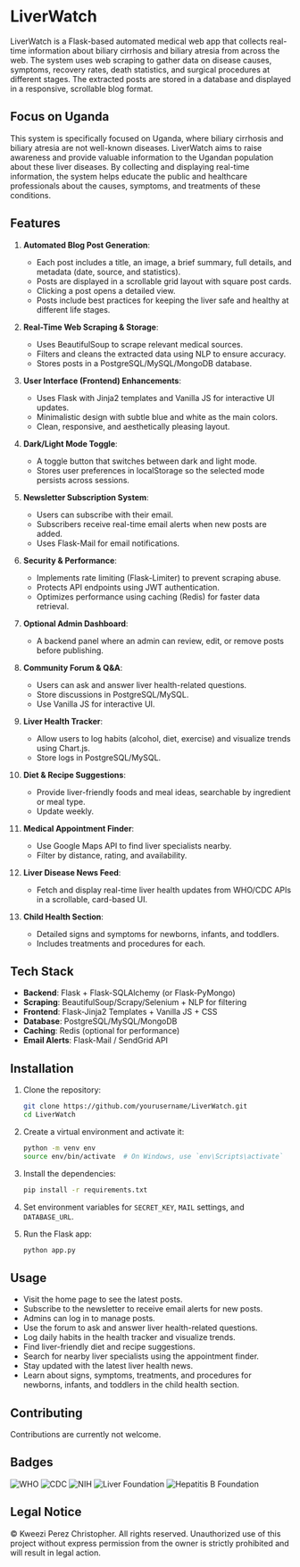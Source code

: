 # LiverWatch

LiverWatch is a Flask-based automated medical web app that collects real-time information about biliary cirrhosis and biliary atresia from across the web. The system uses web scraping to gather data on disease causes, symptoms, recovery rates, death statistics, and surgical procedures at different stages. The extracted posts are stored in a database and displayed in a responsive, scrollable blog format.

## Focus on Uganda

This system is specifically focused on Uganda, where biliary cirrhosis and biliary atresia are not well-known diseases. LiverWatch aims to raise awareness and provide valuable information to the Ugandan population about these liver diseases. By collecting and displaying real-time information, the system helps educate the public and healthcare professionals about the causes, symptoms, and treatments of these conditions.

## Features

1. **Automated Blog Post Generation**:
   - Each post includes a title, an image, a brief summary, full details, and metadata (date, source, and statistics).
   - Posts are displayed in a scrollable grid layout with square post cards.
   - Clicking a post opens a detailed view.
   - Posts include best practices for keeping the liver safe and healthy at different life stages.

2. **Real-Time Web Scraping & Storage**:
   - Uses BeautifulSoup to scrape relevant medical sources.
   - Filters and cleans the extracted data using NLP to ensure accuracy.
   - Stores posts in a PostgreSQL/MySQL/MongoDB database.

3. **User Interface (Frontend) Enhancements**:
   - Uses Flask with Jinja2 templates and Vanilla JS for interactive UI updates.
   - Minimalistic design with subtle blue and white as the main colors.
   - Clean, responsive, and aesthetically pleasing layout.

4. **Dark/Light Mode Toggle**:
   - A toggle button that switches between dark and light mode.
   - Stores user preferences in localStorage so the selected mode persists across sessions.

5. **Newsletter Subscription System**:
   - Users can subscribe with their email.
   - Subscribers receive real-time email alerts when new posts are added.
   - Uses Flask-Mail for email notifications.

6. **Security & Performance**:
   - Implements rate limiting (Flask-Limiter) to prevent scraping abuse.
   - Protects API endpoints using JWT authentication.
   - Optimizes performance using caching (Redis) for faster data retrieval.

7. **Optional Admin Dashboard**:
   - A backend panel where an admin can review, edit, or remove posts before publishing.

8. **Community Forum & Q&A**:
   - Users can ask and answer liver health-related questions.
   - Store discussions in PostgreSQL/MySQL.
   - Use Vanilla JS for interactive UI.

9. **Liver Health Tracker**:
   - Allow users to log habits (alcohol, diet, exercise) and visualize trends using Chart.js.
   - Store logs in PostgreSQL/MySQL.

10. **Diet & Recipe Suggestions**:
    - Provide liver-friendly foods and meal ideas, searchable by ingredient or meal type.
    - Update weekly.

11. **Medical Appointment Finder**:
    - Use Google Maps API to find liver specialists nearby.
    - Filter by distance, rating, and availability.

12. **Liver Disease News Feed**:
    - Fetch and display real-time liver health updates from WHO/CDC APIs in a scrollable, card-based UI.

13. **Child Health Section**:
    - Detailed signs and symptoms for newborns, infants, and toddlers.
    - Includes treatments and procedures for each.

## Tech Stack

- **Backend**: Flask + Flask-SQLAlchemy (or Flask-PyMongo)
- **Scraping**: BeautifulSoup/Scrapy/Selenium + NLP for filtering
- **Frontend**: Flask-Jinja2 Templates + Vanilla JS + CSS
- **Database**: PostgreSQL/MySQL/MongoDB
- **Caching**: Redis (optional for performance)
- **Email Alerts**: Flask-Mail / SendGrid API

## Installation

1. Clone the repository:
   ```sh
   git clone https://github.com/yourusername/LiverWatch.git
   cd LiverWatch
   ```

2. Create a virtual environment and activate it:
   ```sh
   python -m venv env
   source env/bin/activate  # On Windows, use `env\Scripts\activate`
   ```

3. Install the dependencies:
   ```sh
   pip install -r requirements.txt
   ```

4. Set environment variables for `SECRET_KEY`, `MAIL` settings, and `DATABASE_URL`.

5. Run the Flask app:
   ```sh
   python app.py
   ```

## Usage

- Visit the home page to see the latest posts.
- Subscribe to the newsletter to receive email alerts for new posts.
- Admins can log in to manage posts.
- Use the forum to ask and answer liver health-related questions.
- Log daily habits in the health tracker and visualize trends.
- Find liver-friendly diet and recipe suggestions.
- Search for nearby liver specialists using the appointment finder.
- Stay updated with the latest liver health news.
- Learn about signs, symptoms, treatments, and procedures for newborns, infants, and toddlers in the child health section.

## Contributing

Contributions are currently not welcome.

## Badges

![WHO](https://img.shields.io/badge/WHO-World%20Health%20Organization-blue)
![CDC](https://img.shields.io/badge/CDC-Centers%20for%20Disease%20Control%20and%20Prevention-blue)
![NIH](https://img.shields.io/badge/NIH-National%20Institutes%20of%20Health-blue)
![Liver Foundation](https://img.shields.io/badge/Liver%20Foundation-American%20Liver%20Foundation-blue)
![Hepatitis B Foundation](https://img.shields.io/badge/Hepatitis%20B%20Foundation-Hepatitis%20B%20Foundation-blue)

## Legal Notice

© Kweezi Perez Christopher. All rights reserved. Unauthorized use of this project without express permission from the owner is strictly prohibited and will result in legal action.

